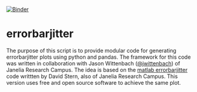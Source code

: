 [![Binder](http://mybinder.org/badge.svg)](http://mybinder.org/repo/bcocanougher/errorbarjitter)

# errorbarjitter

The purpose of this script is to provide modular code for generating errorbarjitter plots using python and pandas. The framework for this code was written in collaboration with Jason Wittenbach ([@jwittenbach](http://github.com/jwittenbach)) of Janelia Research Campus. The idea is based on the [matlab errorbarjitter](http://www.mathworks.com/matlabcentral/fileexchange/33658-errorbarjitter) code writtten by David Stern, also of Janelia Research Campus. This version uses free and open source software to achieve the same plot.
